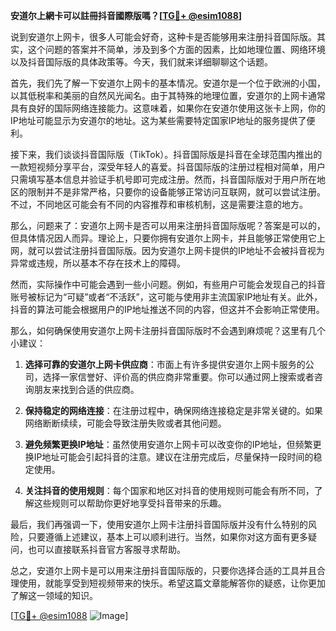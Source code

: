 **安道尔上網卡可以註冊抖音國際版嗎？[[TG💪+ @esim1088](https://t.me/s/esim1088)]**

说到安道尔上网卡，很多人可能会好奇，这种卡是否能够用来注册抖音国际版。其实，这个问题的答案并不简单，涉及到多个方面的因素，比如地理位置、网络环境以及抖音国际版的具体政策等。今天，我们就来详细聊聊这个话题。

首先，我们先了解一下安道尔上网卡的基本情况。安道尔是一个位于欧洲的小国，以其低税率和美丽的自然风光闻名。由于其特殊的地理位置，安道尔的上网卡通常具有良好的国际网络连接能力。这意味着，如果你在安道尔使用这张卡上网，你的IP地址可能显示为安道尔的地址。这为某些需要特定国家IP地址的服务提供了便利。

接下来，我们谈谈抖音国际版（TikTok）。抖音国际版是抖音在全球范围内推出的一款短视频分享平台，深受年轻人的喜爱。抖音国际版的注册过程相对简单，用户只需填写基本信息并验证手机号即可完成注册。然而，抖音国际版对于用户所在地区的限制并不是非常严格，只要你的设备能够正常访问互联网，就可以尝试注册。不过，不同地区可能会有不同的内容推荐和审核机制，这是需要注意的地方。

那么，问题来了：安道尔上网卡是否可以用来注册抖音国际版呢？答案是可以的，但具体情况因人而异。理论上，只要你拥有安道尔上网卡，并且能够正常使用它上网，就可以尝试注册抖音国际版。因为安道尔上网卡提供的IP地址不会被抖音视为异常或违规，所以基本不存在技术上的障碍。

然而，实际操作中可能会遇到一些小问题。例如，有些用户可能会发现自己的抖音账号被标记为“可疑”或者“不活跃”，这可能与使用非主流国家IP地址有关。此外，抖音的算法可能会根据用户的IP地址推送不同的内容，但这并不会影响正常使用。

那么，如何确保使用安道尔上网卡注册抖音国际版时不会遇到麻烦呢？这里有几个小建议：

1. **选择可靠的安道尔上网卡供应商**：市面上有许多提供安道尔上网卡服务的公司，选择一家信誉好、评价高的供应商非常重要。你可以通过网上搜索或者咨询朋友来找到合适的供应商。

2. **保持稳定的网络连接**：在注册过程中，确保网络连接稳定是非常关键的。如果网络断断续续，可能会导致注册失败或者其他问题。

3. **避免频繁更换IP地址**：虽然使用安道尔上网卡可以改变你的IP地址，但频繁更换IP地址可能会引起抖音的注意。建议在注册完成后，尽量保持一段时间的稳定使用。

4. **关注抖音的使用规则**：每个国家和地区对抖音的使用规则可能会有所不同，了解这些规则可以帮助你更好地享受抖音带来的乐趣。

最后，我们再强调一下，使用安道尔上网卡注册抖音国际版并没有什么特别的风险，只要遵循上述建议，基本上可以顺利进行。当然，如果你对这方面有更多疑问，也可以直接联系抖音官方客服寻求帮助。

总之，安道尔上网卡是可以用来注册抖音国际版的，只要你选择合适的工具并且合理使用，就能享受到短视频带来的快乐。希望这篇文章能解答你的疑惑，让你更加了解这一领域的知识。

[[TG💪+ @esim1088](https://t.me/s/esim1088) ![Image](https://i.postimg.cc/4NQfJmqS/Snipaste-2025-05-13-00-14-12.png)]